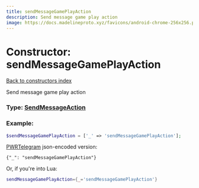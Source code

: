 ```yaml
---
title: sendMessageGamePlayAction
description: Send message game play action
image: https://docs.madelineproto.xyz/favicons/android-chrome-256x256.png
---
```

# Constructor: sendMessageGamePlayAction  
[Back to constructors index](index.md)



Send message game play action




### Type: [SendMessageAction](../types/SendMessageAction.md)


### Example:

```php
$sendMessageGamePlayAction = ['_' => 'sendMessageGamePlayAction'];
```  

[PWRTelegram](https://pwrtelegram.xyz) json-encoded version:

```
{"_": "sendMessageGamePlayAction"}
```


Or, if you're into Lua:

```lua
sendMessageGamePlayAction={_='sendMessageGamePlayAction'}

```


